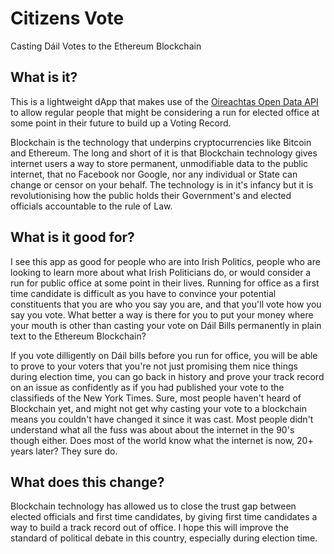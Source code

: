 # Citizens Vote

Casting Dáil Votes to the Ethereum Blockchain

## What is it?

This is a lightweight dApp that makes use of the [Oireachtas Open Data API](https://api.oireachtas.ie/) to allow regular people that might be considering a run for elected office at some point in their future to build up a Voting Record.

Blockchain is the technology that underpins cryptocurrencies like Bitcoin and Ethereum. The long and short of it is that Blockchain technology gives internet users a way to store permanent, unmodifiable data to the public internet, that no Facebook nor Google, nor any individual or State can change or censor on your behalf. The technology is in it's infancy but it is revolutionising how the public holds their Government's and elected officials accountable to the rule of Law.

## What is it good for?

I see this app as good for people who are into Irish Politics, people who are looking to learn more about what Irish Politicians do, or would consider a run for public office at some point in their lives. Running for office as a first time candidate is difficult as you have to convince your potential constituents that you are who you say you are, and that you'll vote how you say you vote. What better a way is there for you to put your money where your mouth is other than casting your vote on Dáil Bills permanently in plain text to the Ethereum Blockchain?

If you vote dilligently on Dáil bills before you run for office, you will be able to prove to your voters that you're not just promising them nice things during election time, you can go back in history and prove your track record on an issue as confidently as if you had published your vote to the classifieds of the New York Times. Sure, most people haven't heard of Blockchain yet, and might not get why casting your vote to a blockchain means you couldn't have changed it since it was cast. Most people didn't understand what all the fuss was about about the internet in the 90's though either. Does most of the world know what the internet is now, 20+ years later? They sure do.

## What does this change?

Blockchain technology has allowed us to close the trust gap between elected officials and first time candidates, by giving first time candidates a way to build a track record out of office. I hope this will improve the standard of political debate in this country, especially during election time.

